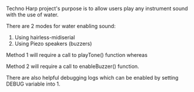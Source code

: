 Techno Harp project's purpose is to allow users play any instrument sound with the use of water.

There are 2 modes for water enabling sound:
1. Using hairless-midiserial
1. Using Piezo speakers (buzzers)

Method 1 will require a call to playTone() function whereas

Method 2 will require a call to enableBuzzer() function.

There are also helpful debugging logs which can be enabled by setting DEBUG variable into 1.